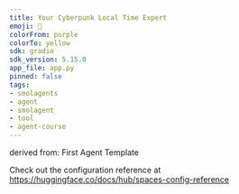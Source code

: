 ```yaml
---
title: Your Cyberpunk Local Time Expert
emoji: 🤖
colorFrom: purple
colorTo: yellow
sdk: gradio
sdk_version: 5.15.0
app_file: app.py
pinned: false
tags:
- smolagents
- agent
- smolagent
- tool
- agent-course
---
```


derived from: First Agent Template

Check out the configuration reference at https://huggingface.co/docs/hub/spaces-config-reference
